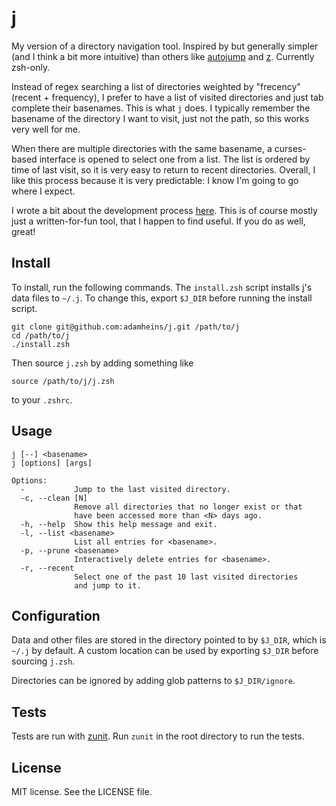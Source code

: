 # j

My version of a directory navigation tool. Inspired by but generally simpler
(and I think a bit more intuitive) than others like
[autojump](https://github.com/wting/autojump) and
[z](https://github.com/rupa/z). Currently zsh-only.

Instead of regex searching a list of directories weighted by "frecency" (recent + frequency),
I prefer to have a list of visited directories and just tab complete their
basenames. This is what `j` does. I typically remember the basename of the
directory I want to visit, just not the path, so this works very well for me.

When there are multiple directories with the same basename, a curses-based
interface is opened to select one from a list. The list is ordered by time of
last visit, so it is very easy to return to recent directories. Overall, I like
this process because it is very predictable: I know I'm going to go where I
expect.

I wrote a bit about the development process
[here](https://adamheins.com/blog/j-a-directory-navigation-tool). This is of
course mostly just a written-for-fun tool, that I happen to find useful. If you
do as well, great! 

## Install

To install, run the following commands. The `install.zsh` script installs j's
data files to `~/.j`. To change this, export `$J_DIR` before running the
install script.
```
git clone git@github.com:adamheins/j.git /path/to/j
cd /path/to/j
./install.zsh
```

Then source `j.zsh` by adding something like
```
source /path/to/j/j.zsh
```
to your `.zshrc`.

## Usage

```
j [--] <basename>
j [options] [args]

Options:
  -           Jump to the last visited directory.
  -c, --clean [N]
              Remove all directories that no longer exist or that
              have been accessed more than <N> days ago.
  -h, --help  Show this help message and exit.
  -l, --list <basename>
              List all entries for <basename>.
  -p, --prune <basename>
              Interactively delete entries for <basename>.
  -r, --recent
              Select one of the past 10 last visited directories
              and jump to it.
```

## Configuration

Data and other files are stored in the directory pointed to by `$J_DIR`, which
is `~/.j` by default. A custom location can be used by exporting `$J_DIR`
before sourcing `j.zsh`.

Directories can be ignored by adding glob patterns to `$J_DIR/ignore`.

## Tests

Tests are run with [zunit](https://zunit.xyz). Run `zunit` in the root
directory to run the tests.

## License

MIT license. See the LICENSE file.
